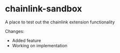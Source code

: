 # chainlink-sandbox
A place to test out the chainlink extension functionality

Changes:
* Added feature
* Working on implementation
